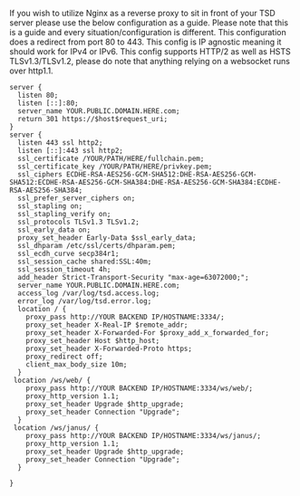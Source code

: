 If you wish to utilize Nginx as a reverse proxy to sit in front of your TSD server please use the below configuration as a guide.
Please note that this is a guide and every situation/configuration is different. 
This configuration does a redirect from port 80 to 443.
This config is IP agnostic meaning it should work for IPv4 or IPv6.
This config supports HTTP/2 as well as HSTS TLSv1.3/TLSv1.2, please do note that anything relying on a websocket runs over http1.1.

```
server {
  listen 80;
  listen [::]:80;
  server_name YOUR.PUBLIC.DOMAIN.HERE.com;
  return 301 https://$host$request_uri;
}
server {
  listen 443 ssl http2;
  listen [::]:443 ssl http2;
  ssl_certificate /YOUR/PATH/HERE/fullchain.pem;
  ssl_certificate_key /YOUR/PATH/HERE/privkey.pem;
  ssl_ciphers ECDHE-RSA-AES256-GCM-SHA512:DHE-RSA-AES256-GCM-SHA512:ECDHE-RSA-AES256-GCM-SHA384:DHE-RSA-AES256-GCM-SHA384:ECDHE-RSA-AES256-SHA384;
  ssl_prefer_server_ciphers on;
  ssl_stapling on;
  ssl_stapling_verify on;
  ssl_protocols TLSv1.3 TLSv1.2;
  ssl_early_data on;
  proxy_set_header Early-Data $ssl_early_data;
  ssl_dhparam /etc/ssl/certs/dhparam.pem;
  ssl_ecdh_curve secp384r1;
  ssl_session_cache shared:SSL:40m;
  ssl_session_timeout 4h;
  add_header Strict-Transport-Security "max-age=63072000;";
  server_name YOUR.PUBLIC.DOMAIN.HERE.com;
  access_log /var/log/tsd.access.log;
  error_log /var/log/tsd.error.log;
  location / {
    proxy_pass http://YOUR BACKEND IP/HOSTNAME:3334/;
    proxy_set_header X-Real-IP $remote_addr;
    proxy_set_header X-Forwarded-For $proxy_add_x_forwarded_for;
    proxy_set_header Host $http_host;
    proxy_set_header X-Forwarded-Proto https;
    proxy_redirect off;
    client_max_body_size 10m;
  }
 location /ws/web/ {
    proxy_pass http://YOUR BACKEND IP/HOSTNAME:3334/ws/web/;
    proxy_http_version 1.1;
    proxy_set_header Upgrade $http_upgrade;
    proxy_set_header Connection "Upgrade";
  }
 location /ws/janus/ {
    proxy_pass http://YOUR BACKEND IP/HOSTNAME:3334/ws/janus/;
    proxy_http_version 1.1;
    proxy_set_header Upgrade $http_upgrade;
    proxy_set_header Connection "Upgrade";
  }

}
```